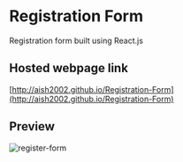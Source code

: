 
# Registration Form

Registration form built using React.js

## Hosted webpage link

[http://aish2002.github.io/Registration-Form](http://aish2002.github.io/Registration-Form)

## Preview
![register-form](https://user-images.githubusercontent.com/56962523/178116852-9d50b06b-0bca-4098-8270-4254e03bcad9.png)

